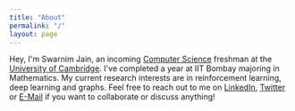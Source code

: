 ```yaml
---
title: "About"
permalink: "/"
layout: page
---
```


Hey, I'm Swarnim Jain, an incoming [Computer Science](https://www.cst.cam.ac.uk) freshman at the [University of Cambridge](https://www.cam.ac.uk). I've completed a year at IIT Bombay majoring in Mathematics. My current research interests are in reinforcement learning, deep learning and graphs. Feel free to reach out to me on [LinkedIn](https://linkedin.com/in/swarnim-j), [Twitter](https://twitter.com/swar_ja) or [E-Mail](mailto:swarnimjain004@gmail.com) if you want to collaborate or discuss anything!
